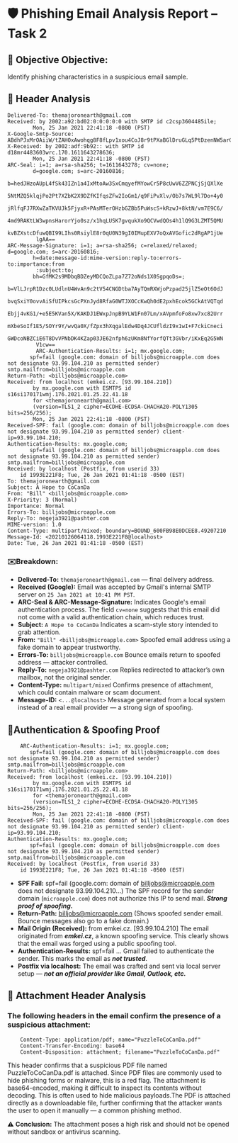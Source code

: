 # 🛡️ Phishing Email Analysis Report – Task 2
## 🎯 Objective Objective: 
Identify phishing characteristics in a suspicious email sample.

## 🎯 Header Analysis
    
    Delivered-To: themajoronearth@gmail.com
    Received: by 2002:a92:bd02:0:0:0:0:0 with SMTP id c2csp3604485ile;
            Mon, 25 Jan 2021 22:41:18 -0800 (PST)
    X-Google-Smtp-Source: ABdhPJxMrOAiiW/tZAHOxAwohqg8F8fLpv1xou4CoJ8r9tPXaBGlDruGLq5PtDzenNW5arGU5A99
    X-Received: by 2002:adf:9b92:: with SMTP id d18mr4483603wrc.170.1611643278636;
            Mon, 25 Jan 2021 22:41:18 -0800 (PST)
    ARC-Seal: i=1; a=rsa-sha256; t=1611643278; cv=none;
            d=google.com; s=arc-20160816;
            b=hedJHzoAUpL4fSk43IZn1a4IxMtoAw3SxCmqyefMYowCr5P8cUwV6ZZPNCjSjQXlXe
             5NtMZQ5klqjPo2Pt7XZbK2X9DZfKIfqsZFw2IoGm1/q9FiPvXlv/Ob7s7WL9l7Do+4y0
             jRlfqFJ7RXwZaTKVUJk5FjyxR+PAsMTerOHzbGZBb5PuWscS+kRzwJ+8ktN/vm7E9C6/
             4md9RAKtLW3wpnsHarorYjo0sz/x1hqLUSK7gvqukXo9QCVwdQOs4h1lQ9G3LZMT5QMU
             kvBZXstcDfuwQBI99LIhs0RsiylE8r0qU0N39gI0IMupEXV7oQxAVGofic2dRgAP1jUe
             lgAA==
    ARC-Message-Signature: i=1; a=rsa-sha256; c=relaxed/relaxed; d=google.com; s=arc-20160816;
            h=date:message-id:mime-version:reply-to:errors-to:importance:from
             :subject:to;
            bh=GfMK2s9MDbqBDZeyMDCQoZLpa7Z72oNds1X0SgpqoDs=;
            b=VlLJrpR1Dzc0LUdlnU4WvAn9c2tV54CNGDtba7AyTQmRXWjoPzpad25jlZ5eOt6OdJ
             bvqSxiY0ovvAiSfUIPkcsGcPXnJyd8RfaG0WTJXOCcKwQh0dE2pxhEcok5GCkAtVQTqd
             Ebjj4vKG1/+e5E5KVan5X/KAKDJ1EWxpJnpB9YLW1Fn07Lm/xAVpmfoFo8xw7xc82Urr
             mXbeSoIf1E5/SOYr9Y/wvQa0X/fZpx3hXqgalEdw4Dq4JCUfldzI9x1wI+F7ckiCneci
             GWDcoNBZCiE6T8DvVPNbDK4KZap03JE62nfph6zUKm8NfYorfQTt3GVbr/iKxEq2G5WN
             V1cw==
             ARC-Authentication-Results: i=1; mx.google.com;
           spf=fail (google.com: domain of billjobs@microapple.com does not designate 93.99.104.210 as permitted sender) smtp.mailfrom=billjobs@microapple.com
    Return-Path: <billjobs@microapple.com>
    Received: from localhost (emkei.cz. [93.99.104.210])
            by mx.google.com with ESMTPS id s16si170171wmj.176.2021.01.25.22.41.18
            for <themajoronearth@gmail.com>
            (version=TLS1_2 cipher=ECDHE-ECDSA-CHACHA20-POLY1305 bits=256/256);
            Mon, 25 Jan 2021 22:41:18 -0800 (PST)
    Received-SPF: fail (google.com: domain of billjobs@microapple.com does not designate 93.99.104.210 as permitted sender) client-ip=93.99.104.210;
    Authentication-Results: mx.google.com;
           spf=fail (google.com: domain of billjobs@microapple.com does not designate 93.99.104.210 as permitted sender) smtp.mailfrom=billjobs@microapple.com
    Received: by localhost (Postfix, from userid 33)
    	id 1993E221F8; Tue, 26 Jan 2021 01:41:18 -0500 (EST)
    To: themajoronearth@gmail.com
    Subject: A Hope to CoCanDa
    From: "Bill" <billjobs@microapple.com>
    X-Priority: 3 (Normal)
    Importance: Normal
    Errors-To: billjobs@microapple.com
    Reply-To: negeja3921@pashter.com
    MIME-version: 1.0
    Content-Type: multipart/mixed; boundary=BOUND_600FB98E0DCEE8.49207210
    Message-Id: <20210126064118.1993E221F8@localhost>
    Date: Tue, 26 Jan 2021 01:41:18 -0500 (EST)


### ✉️Breakdown:

- **Delivered-To:** `themajoronearth@gmail.com` — final delivery address.
- **Received (Google):** Email was accepted by Gmail's internal SMTP server on `25 Jan 2021 at 10:41 PM PST`.
- **ARC-Seal & ARC-Message-Signature:** Indicates Google's email authentication process. The field `cv=none` suggests that this email did not come with a valid authentication chain, which reduces trust.
- **Subject:** `A Hope to CoCanDa`  Indicates a scam-style story intended to grab attention.
- **From:** `"Bill" <billjobs@microapple.com>`  Spoofed email address using a fake domain to appear trustworthy.
- **Errors-To:** `billjobs@microapple.com` Bounce emails return to spoofed address — attacker controlled.
- **Reply-To:** `negeja3921@pashter.com` Replies redirected to attacker’s own mailbox, not the original sender.
- **Content-Type:** `multipart/mixed`  Confirms presence of attachment, which could contain malware or scam document.
- **Message-ID:** `<...@localhost>`  Message generated from a local system instead of a real email provider — a strong sign of spoofing.


## 🎯Authentication & Spoofing Proof
        ARC-Authentication-Results: i=1; mx.google.com;
           spf=fail (google.com: domain of billjobs@microapple.com does not designate 93.99.104.210 as permitted sender) smtp.mailfrom=billjobs@microapple.com
    Return-Path: <billjobs@microapple.com>
    Received: from localhost (emkei.cz. [93.99.104.210])
            by mx.google.com with ESMTPS id s16si170171wmj.176.2021.01.25.22.41.18
            for <themajoronearth@gmail.com>
            (version=TLS1_2 cipher=ECDHE-ECDSA-CHACHA20-POLY1305 bits=256/256);
            Mon, 25 Jan 2021 22:41:18 -0800 (PST)
    Received-SPF: fail (google.com: domain of billjobs@microapple.com does not designate 93.99.104.210 as permitted sender) client-ip=93.99.104.210;
    Authentication-Results: mx.google.com;
           spf=fail (google.com: domain of billjobs@microapple.com does not designate 93.99.104.210 as permitted sender) smtp.mailfrom=billjobs@microapple.com
    Received: by localhost (Postfix, from userid 33)
    	id 1993E221F8; Tue, 26 Jan 2021 01:41:18 -0500 (EST)
- **SPF Fail:**  spf=fail (google.com: domain of billjobs@microapple.com does not designate 93.99.104.210...) The SPF record for the sender domain (`microapple.com`) does not authorize this IP to send mail. ***Strong proof of spoofing.***
- **Return-Path:** billjobs@microapple.com (Shows spoofed sender email. Bounce messages also go to a fake domain.)
- **Mail Origin (Received):**  from emkei.cz. [93.99.104.210] The email originated from ***emkei.cz***, a known spoofing service. This clearly shows that the email was forged using a public spoofing tool.
- **Authentication-Results:**  spf=fail ...   Gmail failed to authenticate the sender. This marks the email as ***not trusted***.
- **Postfix via localhost:**  The email was crafted and sent via local server setup — ***not an official provider like Gmail, Outlook, etc.***

## 📎 Attachment Header Analysis
### The following headers in the email confirm the presence of a suspicious attachment:
        Content-Type: application/pdf; name="PuzzleToCoCanDa.pdf"
        Content-Transfer-Encoding: base64
        Content-Disposition: attachment; filename="PuzzleToCoCanDa.pdf"

This header confirms that a suspicious PDF file named PuzzleToCoCanDa.pdf is attached. Since PDF files are commonly used to hide phishing forms or malware, this is a red flag. The attachment is base64-encoded, making it difficult to inspect its contents without decoding. This is often used to hide malicious payloads.The PDF is attached directly as a downloadable file, further confirming that the attacker wants the user to open it manually — a common phishing method.

⚠️ **Conclusion:** The attachment poses a high risk and should not be opened without sandbox or antivirus scanning.
